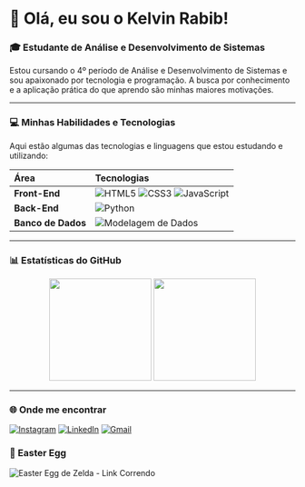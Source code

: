 # 👋 Olá, eu sou o Kelvin Rabib!

### 🎓 Estudante de Análise e Desenvolvimento de Sistemas

Estou cursando o 4º período de Análise e Desenvolvimento de Sistemas e sou apaixonado por tecnologia e programação. A busca por conhecimento e a aplicação prática do que aprendo são minhas maiores motivações.

---

### 💻 Minhas Habilidades e Tecnologias

Aqui estão algumas das tecnologias e linguagens que estou estudando e utilizando:

| Área | Tecnologias |
| :--- | :--- |
| **Front-End** | ![HTML5](https://img.shields.io/badge/HTML5-E34F26?style=for-the-badge&logo=html5&logoColor=white) ![CSS3](https://img.shields.io/badge/CSS3-1572B6?style=for-the-badge&logo=css3&logoColor=white) ![JavaScript](https://img.shields.io/badge/JavaScript-F7DF1E?style=for-the-badge&logo=javascript&logoColor=black) |
| **Back-End** | ![Python](https://img.shields.io/badge/Python-3776AB?style=for-the-badge&logo=python&logoColor=white) |
| **Banco de Dados** | ![Modelagem de Dados](https://img.shields.io/badge/Modelagem%20de%20Dados-000000?style=for-the-badge) |

---

### 📊 Estatísticas do GitHub

<p align="center">
  <img height="180em" src="https://github-readme-stats.vercel.app/api?username=KelvinRabib&show_icons=true&theme=radical&include_all_commits=true&count_private=true"/>
  <img height="180em" src="https://github-readme-stats.vercel.app/api/top-langs/?username=KelvinRabib&layout=compact&theme=radical"/>
</p>

---

### 🌐 Onde me encontrar

[![Instagram](https://img.shields.io/badge/-Instagram-%23E4405F?style=for-the-badge&logo=instagram&logoColor=white)](https://www.instagram.com/kelvinrabib/)
[![LinkedIn](https://img.shields.io/badge/-LinkedIn-0077B5?style=for-the-badge&logo=linkedin&logoColor=white)](https://www.linkedin.com/in/kelvinrabib/)
[![Gmail](https://img.shields.io/badge/-Gmail-D14836?style=for-the-badge&logo=gmail&logoColor=white)](mailto:kelvinrabib@gmail.com)



### 🧩 Easter Egg

<img src="https://exemplo.com/link-correndo.gif" alt="Easter Egg de Zelda - Link Correndo" />
